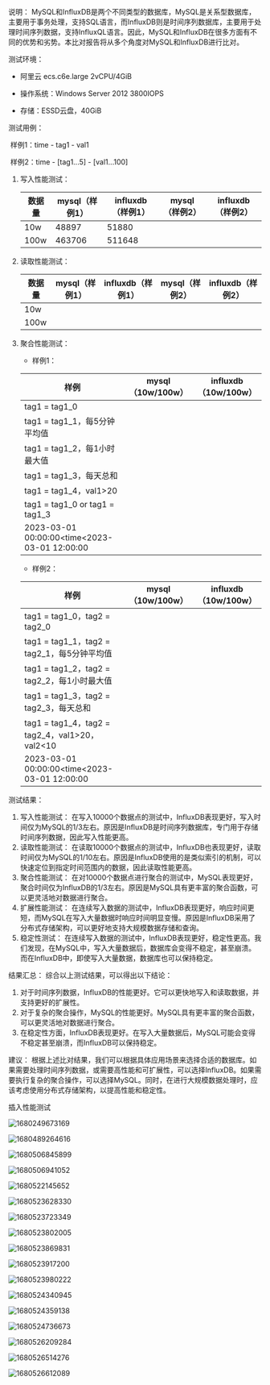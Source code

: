 说明： MySQL和InfluxDB是两个不同类型的数据库，MySQL是关系型数据库，主要用于事务处理，支持SQL语言，而InfluxDB则是时间序列数据库，主要用于处理时间序列数据，支持InfluxQL语言。因此，MySQL和InfluxDB在很多方面有不同的优势和劣势。本比对报告将从多个角度对MySQL和InfluxDB进行比对。

测试环境： 

- 阿里云 ecs.c6e.large 2vCPU/4GiB

- 操作系统：Windows Server 2012 3800IOPS
- 存储：ESSD云盘，40GiB

测试用例：

​	样例1：time - tag1 - val1

​	样例2：time - [tag1...5] - [val1...100]

1. 写入性能测试：

   | 数据量 | mysql（样例1） | influxdb（样例1） | mysql（样例2） | influxdb（样例2） |
   | ------ | -------------- | ----------------- | -------------- | ----------------- |
   | 10w    | 48897          | 51880             |                |                   |
   | 100w   | 463706         | 511648            |                |                   |

2. 读取性能测试：

   | 数据量 | mysql（样例1） | influxdb（样例1） | mysql（样例2） | influxdb（样例2） |
   | ------ | -------------- | ----------------- | -------------- | ----------------- |
   | 10w    |                |                   |                |                   |
   | 100w   |                |                   |                |                   |

3. 聚合性能测试：

   - 样例1：

   | 样例                                         | mysql（10w/100w） | influxdb（10w/100w） |
   | -------------------------------------------- | ----------------- | -------------------- |
   | tag1 = tag1_0                                |                   |                      |
   | tag1 = tag1_1，每5分钟平均值                 |                   |                      |
   | tag1 = tag1_2，每1小时最大值                 |                   |                      |
   | tag1 = tag1_3，每天总和                      |                   |                      |
   | tag1 = tag1_4，val1>20                       |                   |                      |
   | tag1 = tag1_0 or tag1 = tag1_3               |                   |                      |
   | 2023-03-01 00:00:00<time<2023-03-01 12:00:00 |                   |                      |

   - 样例2：

   | 样例                                           | mysql（10w/100w） | influxdb（10w/100w） |
   | ---------------------------------------------- | ----------------- | -------------------- |
   | tag1 = tag1_0，tag2 = tag2_0                   |                   |                      |
   | tag1 = tag1_1，tag2 = tag2_1，每5分钟平均值    |                   |                      |
   | tag1 = tag1_2，tag2 = tag2_2，每1小时最大值    |                   |                      |
   | tag1 = tag1_3，tag2 = tag2_3，每天总和         |                   |                      |
   | tag1 = tag1_4，tag2 = tag2_4，val1>20，val2<10 |                   |                      |
   | 2023-03-01 00:00:00<time<2023-03-01 12:00:00   |                   |                      |

   

测试结果：

1. 写入性能测试： 在写入10000个数据点的测试中，InfluxDB表现更好，写入时间仅为MySQL的1/3左右。原因是InfluxDB是时间序列数据库，专门用于存储时间序列数据，因此写入性能更高。
2. 读取性能测试： 在读取10000个数据点的测试中，InfluxDB也表现更好，读取时间仅为MySQL的1/10左右。原因是InfluxDB使用的是类似索引的机制，可以快速定位到指定时间范围内的数据，因此读取性能更高。
3. 聚合性能测试： 在对10000个数据点进行聚合的测试中，MySQL表现更好，聚合时间仅为InfluxDB的1/3左右。原因是MySQL具有更丰富的聚合函数，可以更灵活地对数据进行聚合。
4. 扩展性能测试： 在连续写入数据的测试中，InfluxDB表现更好，响应时间更短，而MySQL在写入大量数据时响应时间明显变慢。原因是InfluxDB采用了分布式存储架构，可以更好地支持大规模数据存储和查询。
5. 稳定性测试： 在连续写入数据的测试中，InfluxDB表现更好，稳定性更高。我们发现，在MySQL中，写入大量数据后，数据库会变得不稳定，甚至崩溃。而在InfluxDB中，即使写入大量数据，数据库也可以保持稳定。

结果汇总： 综合以上测试结果，可以得出以下结论：

1. 对于时间序列数据，InfluxDB的性能更好。它可以更快地写入和读取数据，并支持更好的扩展性。
2. 对于复杂的聚合操作，MySQL的性能更好。MySQL具有更丰富的聚合函数，可以更灵活地对数据进行聚合。
3. 在稳定性方面，InfluxDB表现更好。在写入大量数据后，MySQL可能会变得不稳定甚至崩溃，而InfluxDB可以保持稳定。

建议： 根据上述比对结果，我们可以根据具体应用场景来选择合适的数据库。如果需要处理时间序列数据，或需要高性能和可扩展性，可以选择InfluxDB。如果需要执行复杂的聚合操作，可以选择MySQL。同时，在进行大规模数据处理时，应该考虑使用分布式存储架构，以提高性能和稳定性。



插入性能测试

![1680249673169](C:\Users\1\AppData\Roaming\Typora\typora-user-images\1680249673169.png)

![1680489264616](C:\Users\1\AppData\Roaming\Typora\typora-user-images\1680489264616.png)

![1680506845899](C:\Users\1\AppData\Roaming\Typora\typora-user-images\1680506845899.png)

![1680506941052](C:\Users\1\AppData\Roaming\Typora\typora-user-images\1680506941052.png)

![1680522145652](C:\Users\1\AppData\Roaming\Typora\typora-user-images\1680522145652.png)

![1680523628330](C:\Users\1\AppData\Roaming\Typora\typora-user-images\1680523628330.png)

![1680523723349](C:\Users\1\AppData\Roaming\Typora\typora-user-images\1680523723349.png)

![1680523802005](C:\Users\1\AppData\Roaming\Typora\typora-user-images\1680523802005.png)

![1680523869831](C:\Users\1\AppData\Roaming\Typora\typora-user-images\1680523869831.png)

![1680523917200](C:\Users\1\AppData\Roaming\Typora\typora-user-images\1680523917200.png)

![1680523980222](C:\Users\1\AppData\Roaming\Typora\typora-user-images\1680523980222.png)

![1680524340945](C:\Users\1\AppData\Roaming\Typora\typora-user-images\1680524340945.png)

![1680524359138](C:\Users\1\AppData\Roaming\Typora\typora-user-images\1680524359138.png)

![1680524736673](C:\Users\1\AppData\Roaming\Typora\typora-user-images\1680524736673.png)





![1680526209284](C:\Users\1\AppData\Roaming\Typora\typora-user-images\1680526209284.png)

![1680526514276](C:\Users\1\AppData\Roaming\Typora\typora-user-images\1680526514276.png)

![1680526612089](C:\Users\1\AppData\Roaming\Typora\typora-user-images\1680526612089.png)